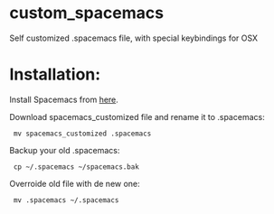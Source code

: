 # custom_spacemacs
Self customized .spacemacs file, with special keybindings for OSX

# Installation:

Install Spacemacs from <a href="http://spacemacs.org/">here</a>.

Download spacemacs_customized file and rename it to .spacemacs:

<pre><code> mv spacemacs_customized .spacemacs
</code></pre>

Backup your old .spacemacs:
<pre><code> cp ~/.spacemacs ~/spacemacs.bak
</code></pre>

Overroide old file with de new one:
<pre><code> mv .spacemacs ~/.spacemacs
</code></pre>
